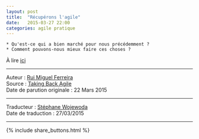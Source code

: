 ```yaml
---
layout: post
title:  "Récupérons l'agile"
date:   2015-03-27 22:00
categories: agile pratique
---
```


    * Qu'est-ce qui a bien marché pour nous précédemment ?
    * Comment pouvons-nous mieux faire ces choses ?


À lire [ici](http://www.infoq.com/fr/news/2015/03/taking-back-agile)  
  
  
---
Auteur : [Rui Miguel Ferreira](http://www.infoq.com/author/Rui-Miguel-Ferreira)  
Source : [Taking Back Agile](http://www.infoq.com/news/2015/03/taking-back-agile)  
Date de parution originale : 22 Mars 2015  

---
Traducteur : [Stéphane Wojewoda](http://www.les-traducteurs-agiles.org/traducteurs/)  
Date de traduction : 27/03/2015  

---

{% include share_buttons.html %}
